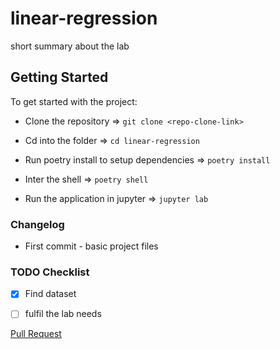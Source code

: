 # linear-regression

short summary about the lab

## Getting Started

To get started with the project:

* Clone the repository =>  `git clone <repo-clone-link>`

* Cd into the folder =>  `cd linear-regression`

* Run poetry install to setup dependencies =>  `poetry install`

* Inter the shell =>  `poetry shell`

* Run the application in jupyter =>  `jupyter lab`

### Changelog

* First commit - basic project files

### TODO Checklist

- [X] Find dataset

- [ ] fulfil the lab needs

[Pull Request](https://github.com/moh-ash96/linear-regression/pull/1)

